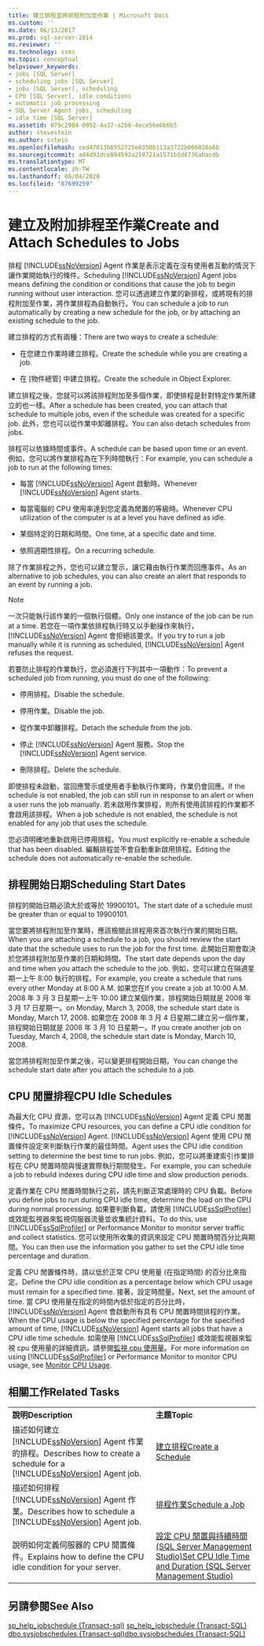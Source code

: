 ```yaml
---
title: 建立排程並將排程附加至作業 | Microsoft Docs
ms.custom: ''
ms.date: 06/13/2017
ms.prod: sql-server-2014
ms.reviewer: ''
ms.technology: ssms
ms.topic: conceptual
helpviewer_keywords:
- jobs [SQL Server]
- scheduling jobs [SQL Server]
- jobs [SQL Server], scheduling
- CPU [SQL Server], idle conditions
- automatic job processing
- SQL Server Agent jobs, scheduling
- idle time [SQL Server]
ms.assetid: 079c2984-0052-4a37-a2b8-4ece56e6b6b5
author: stevestein
ms.author: sstein
ms.openlocfilehash: ced47013b6552725e6350b113a3722b066016a6b
ms.sourcegitcommit: ad4d92dce894592a259721a1571b1d8736abacdb
ms.translationtype: MT
ms.contentlocale: zh-TW
ms.lasthandoff: 08/04/2020
ms.locfileid: "87699259"
---
```

# <a name="create-and-attach-schedules-to-jobs"></a><span data-ttu-id="5f62a-102">建立及附加排程至作業</span><span class="sxs-lookup"><span data-stu-id="5f62a-102">Create and Attach Schedules to Jobs</span></span>
  <span data-ttu-id="5f62a-103">排程 [!INCLUDE[ssNoVersion](../../includes/ssnoversion-md.md)] Agent 作業是表示定義在沒有使用者互動的情況下讓作業開始執行的條件。</span><span class="sxs-lookup"><span data-stu-id="5f62a-103">Scheduling [!INCLUDE[ssNoVersion](../../includes/ssnoversion-md.md)] Agent jobs means defining the condition or conditions that cause the job to begin running without user interaction.</span></span> <span data-ttu-id="5f62a-104">您可以透過建立作業的新排程，或將現有的排程附加至作業，將作業排程為自動執行。</span><span class="sxs-lookup"><span data-stu-id="5f62a-104">You can schedule a job to run automatically by creating a new schedule for the job, or by attaching an existing schedule to the job.</span></span>  
  
 <span data-ttu-id="5f62a-105">建立排程的方式有兩種：</span><span class="sxs-lookup"><span data-stu-id="5f62a-105">There are two ways to create a schedule:</span></span>  
  
-   <span data-ttu-id="5f62a-106">在您建立作業時建立排程。</span><span class="sxs-lookup"><span data-stu-id="5f62a-106">Create the schedule while you are creating a job.</span></span>  
  
-   <span data-ttu-id="5f62a-107">在 [物件總管] 中建立排程。</span><span class="sxs-lookup"><span data-stu-id="5f62a-107">Create the schedule in Object Explorer.</span></span>  
  
 <span data-ttu-id="5f62a-108">建立排程之後，您就可以將該排程附加至多個作業，即使排程是針對特定作業所建立的也一樣。</span><span class="sxs-lookup"><span data-stu-id="5f62a-108">After a schedule has been created, you can attach that schedule to multiple jobs, even if the schedule was created for a specific job.</span></span> <span data-ttu-id="5f62a-109">此外，您也可以從作業中卸離排程。</span><span class="sxs-lookup"><span data-stu-id="5f62a-109">You can also detach schedules from jobs.</span></span>  
  
 <span data-ttu-id="5f62a-110">排程可以依據時間或事件。</span><span class="sxs-lookup"><span data-stu-id="5f62a-110">A schedule can be based upon time or an event.</span></span> <span data-ttu-id="5f62a-111">例如，您可以將作業排程為在下列時間執行：</span><span class="sxs-lookup"><span data-stu-id="5f62a-111">For example, you can schedule a job to run at the following times:</span></span>  
  
-   <span data-ttu-id="5f62a-112">每當 [!INCLUDE[ssNoVersion](../../includes/ssnoversion-md.md)] Agent 啟動時。</span><span class="sxs-lookup"><span data-stu-id="5f62a-112">Whenever [!INCLUDE[ssNoVersion](../../includes/ssnoversion-md.md)] Agent starts.</span></span>  
  
-   <span data-ttu-id="5f62a-113">每當電腦的 CPU 使用率達到您定義為閒置的等級時。</span><span class="sxs-lookup"><span data-stu-id="5f62a-113">Whenever CPU utilization of the computer is at a level you have defined as idle.</span></span>  
  
-   <span data-ttu-id="5f62a-114">某個特定的日期和時間。</span><span class="sxs-lookup"><span data-stu-id="5f62a-114">One time, at a specific date and time.</span></span>  
  
-   <span data-ttu-id="5f62a-115">依照週期性排程。</span><span class="sxs-lookup"><span data-stu-id="5f62a-115">On a recurring schedule.</span></span>  
  
 <span data-ttu-id="5f62a-116">除了作業排程之外，您也可以建立警示，讓它藉由執行作業而回應事件。</span><span class="sxs-lookup"><span data-stu-id="5f62a-116">As an alternative to job schedules, you can also create an alert that responds to an event by running a job.</span></span>  
  
> [!NOTE]  
>  <span data-ttu-id="5f62a-117">一次只能執行該作業的一個執行個體。</span><span class="sxs-lookup"><span data-stu-id="5f62a-117">Only one instance of the job can be run at a time.</span></span> <span data-ttu-id="5f62a-118">若您在一項作業依排程執行時又以手動操作來執行， [!INCLUDE[ssNoVersion](../../includes/ssnoversion-md.md)] Agent 會拒絕該要求。</span><span class="sxs-lookup"><span data-stu-id="5f62a-118">If you try to run a job manually while it is running as scheduled, [!INCLUDE[ssNoVersion](../../includes/ssnoversion-md.md)] Agent refuses the request.</span></span>  
  
 <span data-ttu-id="5f62a-119">若要防止排程的作業執行，您必須進行下列其中一項動作：</span><span class="sxs-lookup"><span data-stu-id="5f62a-119">To prevent a scheduled job from running, you must do one of the following:</span></span>  
  
-   <span data-ttu-id="5f62a-120">停用排程。</span><span class="sxs-lookup"><span data-stu-id="5f62a-120">Disable the schedule.</span></span>  
  
-   <span data-ttu-id="5f62a-121">停用作業。</span><span class="sxs-lookup"><span data-stu-id="5f62a-121">Disable the job.</span></span>  
  
-   <span data-ttu-id="5f62a-122">從作業中卸離排程。</span><span class="sxs-lookup"><span data-stu-id="5f62a-122">Detach the schedule from the job.</span></span>  
  
-   <span data-ttu-id="5f62a-123">停止 [!INCLUDE[ssNoVersion](../../includes/ssnoversion-md.md)] Agent 服務。</span><span class="sxs-lookup"><span data-stu-id="5f62a-123">Stop the [!INCLUDE[ssNoVersion](../../includes/ssnoversion-md.md)] Agent service.</span></span>  
  
-   <span data-ttu-id="5f62a-124">刪除排程。</span><span class="sxs-lookup"><span data-stu-id="5f62a-124">Delete the schedule.</span></span>  
  
 <span data-ttu-id="5f62a-125">即使排程未啟動，當回應警示或使用者手動執行作業時，作業仍會回應。</span><span class="sxs-lookup"><span data-stu-id="5f62a-125">If the schedule is not enabled, the job can still run in response to an alert or when a user runs the job manually.</span></span> <span data-ttu-id="5f62a-126">若未啟用作業排程，則所有使用該排程的作業都不會啟用該排程。</span><span class="sxs-lookup"><span data-stu-id="5f62a-126">When a job schedule is not enabled, the schedule is not enabled for any job that uses the schedule.</span></span>  
  
 <span data-ttu-id="5f62a-127">您必須明確地重新啟用已停用排程。</span><span class="sxs-lookup"><span data-stu-id="5f62a-127">You must explicitly re-enable a schedule that has been disabled.</span></span> <span data-ttu-id="5f62a-128">編輯排程並不會自動重新啟用排程。</span><span class="sxs-lookup"><span data-stu-id="5f62a-128">Editing the schedule does not automatically re-enable the schedule.</span></span>  
  
## <a name="scheduling-start-dates"></a><span data-ttu-id="5f62a-129">排程開始日期</span><span class="sxs-lookup"><span data-stu-id="5f62a-129">Scheduling Start Dates</span></span>  
 <span data-ttu-id="5f62a-130">排程的開始日期必須大於或等於 19900101。</span><span class="sxs-lookup"><span data-stu-id="5f62a-130">The start date of a schedule must be greater than or equal to 19900101.</span></span>  
  
 <span data-ttu-id="5f62a-131">當您要將排程附加至作業時，應該檢閱此排程用來首次執行作業的開始日期。</span><span class="sxs-lookup"><span data-stu-id="5f62a-131">When you are attaching a schedule to a job, you should review the start date that the schedule uses to run the job for the first time.</span></span> <span data-ttu-id="5f62a-132">此開始日期會取決於您將排程附加至作業的日期和時間。</span><span class="sxs-lookup"><span data-stu-id="5f62a-132">The start date depends upon the day and time when you attach the schedule to the job.</span></span> <span data-ttu-id="5f62a-133">例如，您可以建立在隔週星期一上午 8:00 執行的排程。</span><span class="sxs-lookup"><span data-stu-id="5f62a-133">For example, you create a schedule that runs every other Monday at 8:00 A.M.</span></span> <span data-ttu-id="5f62a-134">如果您在</span><span class="sxs-lookup"><span data-stu-id="5f62a-134">If you create a job at 10:00 A.M.</span></span> <span data-ttu-id="5f62a-135">2008 年 3 月 3 日星期一上午 10:00 建立某個作業，排程開始日期就是 2008 年 3 月 17 日星期一。</span><span class="sxs-lookup"><span data-stu-id="5f62a-135">on Monday, March 3, 2008, the schedule start date is Monday, March 17, 2008.</span></span> <span data-ttu-id="5f62a-136">如果您在 2008 年 3 月 4 日星期二建立另一個作業，排程開始日期就是 2008 年 3 月 10 日星期一。</span><span class="sxs-lookup"><span data-stu-id="5f62a-136">If you create another job on Tuesday, March 4, 2008, the schedule start date is Monday, March 10, 2008.</span></span>  
  
 <span data-ttu-id="5f62a-137">當您將排程附加至作業之後，可以變更排程開始日期。</span><span class="sxs-lookup"><span data-stu-id="5f62a-137">You can change the schedule start date after you attach the schedule to a job.</span></span>  
  
## <a name="cpu-idle-schedules"></a><span data-ttu-id="5f62a-138">CPU 閒置排程</span><span class="sxs-lookup"><span data-stu-id="5f62a-138">CPU Idle Schedules</span></span>  
 <span data-ttu-id="5f62a-139">為最大化 CPU 資源，您可以為 [!INCLUDE[ssNoVersion](../../includes/ssnoversion-md.md)] Agent 定義 CPU 閒置條件。</span><span class="sxs-lookup"><span data-stu-id="5f62a-139">To maximize CPU resources, you can define a CPU idle condition for [!INCLUDE[ssNoVersion](../../includes/ssnoversion-md.md)] Agent.</span></span> [!INCLUDE[ssNoVersion](../../includes/ssnoversion-md.md)] <span data-ttu-id="5f62a-140">Agent 使用 CPU 閒置條件設定來判斷執行作業的最佳時間。</span><span class="sxs-lookup"><span data-stu-id="5f62a-140">Agent uses the CPU idle condition setting to determine the best time to run jobs.</span></span> <span data-ttu-id="5f62a-141">例如，您可以將重建索引作業排程在 CPU 閒置時間與慢速實際執行期間發生。</span><span class="sxs-lookup"><span data-stu-id="5f62a-141">For example, you can schedule a job to rebuild indexes during CPU idle time and slow production periods.</span></span>  
  
 <span data-ttu-id="5f62a-142">定義作業在 CPU 閒置時間執行之前，請先判斷正常處理時的 CPU 負載。</span><span class="sxs-lookup"><span data-stu-id="5f62a-142">Before you define jobs to run during CPU idle time, determine the load on the CPU during normal processing.</span></span> <span data-ttu-id="5f62a-143">如果要判斷負載，請使用 [!INCLUDE[ssSqlProfiler](../../includes/sssqlprofiler-md.md)] 或效能監視器來監視伺服器流量並收集統計資料。</span><span class="sxs-lookup"><span data-stu-id="5f62a-143">To do this, use [!INCLUDE[ssSqlProfiler](../../includes/sssqlprofiler-md.md)] or Performance Monitor to monitor server traffic and collect statistics.</span></span> <span data-ttu-id="5f62a-144">您可以使用所收集的資訊來設定 CPU 閒置時間百分比與期間。</span><span class="sxs-lookup"><span data-stu-id="5f62a-144">You can then use the information you gather to set the CPU idle time percentage and duration.</span></span>  
  
 <span data-ttu-id="5f62a-145">定義 CPU 閒置條件時，請以低於正常 CPU 使用量 (在指定時間) 的百分比來指定。</span><span class="sxs-lookup"><span data-stu-id="5f62a-145">Define the CPU idle condition as a percentage below which CPU usage must remain for a specified time.</span></span> <span data-ttu-id="5f62a-146">接著，設定時間量。</span><span class="sxs-lookup"><span data-stu-id="5f62a-146">Next, set the amount of time.</span></span> <span data-ttu-id="5f62a-147">當 CPU 使用量在指定的時間內低於指定的百分比時， [!INCLUDE[ssNoVersion](../../includes/ssnoversion-md.md)] Agent 會啟動所有具有 CPU 閒置時間排程的作業。</span><span class="sxs-lookup"><span data-stu-id="5f62a-147">When the CPU usage is below the specified percentage for the specified amount of time, [!INCLUDE[ssNoVersion](../../includes/ssnoversion-md.md)] Agent starts all jobs that have a CPU idle time schedule.</span></span> <span data-ttu-id="5f62a-148">如需使用 [!INCLUDE[ssSqlProfiler](../../includes/sssqlprofiler-md.md)] 或效能監視器來監視 cpu 使用量的詳細資訊，請參閱[監視 cpu 使用量](../../relational-databases/performance-monitor/monitor-cpu-usage.md)。</span><span class="sxs-lookup"><span data-stu-id="5f62a-148">For more information on using [!INCLUDE[ssSqlProfiler](../../includes/sssqlprofiler-md.md)] or Performance Monitor to monitor CPU usage, see [Monitor CPU Usage](../../relational-databases/performance-monitor/monitor-cpu-usage.md).</span></span>  
  
## <a name="related-tasks"></a><span data-ttu-id="5f62a-149">相關工作</span><span class="sxs-lookup"><span data-stu-id="5f62a-149">Related Tasks</span></span>  
  
|||  
|-|-|  
|<span data-ttu-id="5f62a-150">**說明**</span><span class="sxs-lookup"><span data-stu-id="5f62a-150">**Description**</span></span>|<span data-ttu-id="5f62a-151">**主題**</span><span class="sxs-lookup"><span data-stu-id="5f62a-151">**Topic**</span></span>|  
|<span data-ttu-id="5f62a-152">描述如何建立 [!INCLUDE[ssNoVersion](../../includes/ssnoversion-md.md)] Agent 作業的排程。</span><span class="sxs-lookup"><span data-stu-id="5f62a-152">Describes how to create a schedule for a [!INCLUDE[ssNoVersion](../../includes/ssnoversion-md.md)] Agent job.</span></span>|[<span data-ttu-id="5f62a-153">建立排程</span><span class="sxs-lookup"><span data-stu-id="5f62a-153">Create a Schedule</span></span>](create-a-schedule.md)|  
|<span data-ttu-id="5f62a-154">描述如何排程 [!INCLUDE[ssNoVersion](../../includes/ssnoversion-md.md)] Agent 作業。</span><span class="sxs-lookup"><span data-stu-id="5f62a-154">Describes how to schedule a [!INCLUDE[ssNoVersion](../../includes/ssnoversion-md.md)] Agent job.</span></span>|[<span data-ttu-id="5f62a-155">排程作業</span><span class="sxs-lookup"><span data-stu-id="5f62a-155">Schedule a Job</span></span>](schedule-a-job.md)|  
|<span data-ttu-id="5f62a-156">說明如何定義伺服器的 CPU 閒置條件。</span><span class="sxs-lookup"><span data-stu-id="5f62a-156">Explains how to define the CPU idle condition for your server.</span></span>|[<span data-ttu-id="5f62a-157">設定 CPU 閒置與持續時間 &#40;SQL Server Management Studio&#41;</span><span class="sxs-lookup"><span data-stu-id="5f62a-157">Set CPU Idle Time and Duration &#40;SQL Server Management Studio&#41;</span></span>](set-cpu-idle-time-and-duration-sql-server-management-studio.md)|  
  
## <a name="see-also"></a><span data-ttu-id="5f62a-158">另請參閱</span><span class="sxs-lookup"><span data-stu-id="5f62a-158">See Also</span></span>  
 <span data-ttu-id="5f62a-159">[sp_help_jobschedule &#40;Transact-sql&#41;](/sql/relational-databases/system-stored-procedures/sp-help-jobschedule-transact-sql) </span><span class="sxs-lookup"><span data-stu-id="5f62a-159">[sp_help_jobschedule &#40;Transact-SQL&#41;](/sql/relational-databases/system-stored-procedures/sp-help-jobschedule-transact-sql) </span></span>  
 [<span data-ttu-id="5f62a-160">dbo.sysjobschedules &#40;Transact-sql&#41;</span><span class="sxs-lookup"><span data-stu-id="5f62a-160">dbo.sysjobschedules &#40;Transact-SQL&#41;</span></span>](/sql/relational-databases/system-tables/dbo-sysjobschedules-transact-sql)  
  
  

